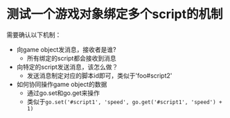 # 测试一个游戏对象绑定多个script的机制

需要确认以下机制：

- 向game object发消息，接收者是谁?
    - 所有绑定的script都会接收到消息
- 向特定的script发送消息，该怎么做？
    - 发送消息制定对应的脚本id即可，类似于'foo#script2'
- 如何协同操作game object的数据
    - 通过go.set和go.get来操作
    - 类似于`go.set('#script1', 'speed', go.get('#script1', 'speed') + 1)`
